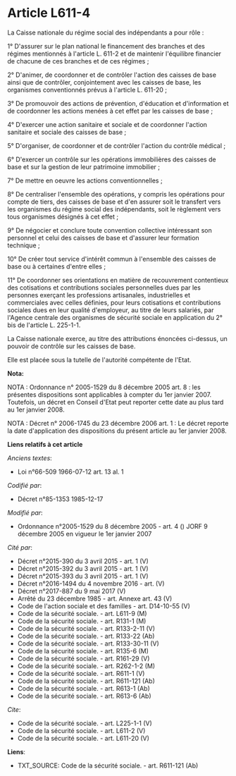 # Article L611-4

La Caisse nationale du régime social des indépendants a pour rôle : 

1° D'assurer sur le plan national le financement des branches et des régimes mentionnés à l'article L. 611-2 et de maintenir
l'équilibre financier de chacune de ces branches et de ces régimes ; 

2° D'animer, de coordonner et de contrôler l'action des caisses de base ainsi que de contrôler, conjointement avec les
caisses de base, les organismes conventionnés prévus à l'article L. 611-20 ; 

3° De promouvoir des actions de prévention, d'éducation et d'information et de coordonner les actions menées à cet effet par
les caisses de base ; 

4° D'exercer une action sanitaire et sociale et de coordonner l'action sanitaire et sociale des caisses de base ; 

5° D'organiser, de coordonner et de contrôler l'action du contrôle médical ; 

6° D'exercer un contrôle sur les opérations immobilières des caisses de base et sur la gestion de leur patrimoine
immobilier ; 

7° De mettre en oeuvre les actions conventionnelles ; 

8° De centraliser l'ensemble des opérations, y compris les opérations pour compte de tiers, des caisses de base et d'en
assurer soit le transfert vers les organismes du régime social des indépendants, soit le règlement vers tous organismes
désignés à cet effet ; 

9° De négocier et conclure toute convention collective intéressant son personnel et celui des caisses de base et d'assurer
leur formation technique ; 

10° De créer tout service d'intérêt commun à l'ensemble des caisses de base ou à certaines d'entre elles ; 

11° De coordonner ses orientations en matière de recouvrement contentieux des cotisations et contributions sociales
personnelles dues par les personnes exerçant les professions artisanales, industrielles et commerciales avec celles définies,
pour leurs cotisations et contributions sociales dues en leur qualité d'employeur, au titre de leurs salariés, par l'Agence
centrale des organismes de sécurité sociale en application du 2° bis de l'article L. 225-1-1. 

La Caisse nationale exerce, au titre des attributions énoncées ci-dessus, un pouvoir de contrôle sur les caisses de base. 

Elle est placée sous la tutelle de l'autorité compétente de l'Etat.

**Nota:**

NOTA : Ordonnance n° 2005-1529 du 8 décembre 2005 art. 8 : les présentes dispositions sont applicables à compter du 1er
janvier 2007. Toutefois, un décret en Conseil d'Etat peut reporter cette date au plus tard au 1er janvier 2008.

NOTA : Décret n° 2006-1745 du 23 décembre 2006 art. 1 : Le décret reporte la date d'application des dispositions du présent
article au 1er janvier 2008.

**Liens relatifs à cet article**

_Anciens textes_:

  - Loi n°66-509 1966-07-12 art. 13 al. 1

_Codifié par_:

  - Décret n°85-1353 1985-12-17

_Modifié par_:

  - Ordonnance n°2005-1529 du 8 décembre 2005 - art. 4 () JORF 9 décembre 2005 en vigueur le 1er janvier 2007

_Cité par_:

  - Décret n°2015-390 du 3 avril 2015 - art. 1 (V)
  - Décret n°2015-392 du 3 avril 2015 - art. 1 (V)
  - Décret n°2015-393 du 3 avril 2015 - art. 1 (V)
  - Décret n°2016-1494 du 4 novembre 2016 - art. (V)
  - Décret n°2017-887 du 9 mai 2017 (V)
  - Arrêté du 23 décembre 1985 - art. Annexe art. 43 (V)
  - Code de l'action sociale et des familles - art. D14-10-55 (V)
  - Code de la sécurité sociale. - art. L611-9 (M)
  - Code de la sécurité sociale. - art. R131-1 (M)
  - Code de la sécurité sociale. - art. R133-2-11 (V)
  - Code de la sécurité sociale. - art. R133-22 (Ab)
  - Code de la sécurité sociale. - art. R133-30-11 (V)
  - Code de la sécurité sociale. - art. R135-6 (M)
  - Code de la sécurité sociale. - art. R161-29 (V)
  - Code de la sécurité sociale. - art. R262-1-2 (M)
  - Code de la sécurité sociale. - art. R611-1 (V)
  - Code de la sécurité sociale. - art. R611-121 (Ab)
  - Code de la sécurité sociale. - art. R613-1 (Ab)
  - Code de la sécurité sociale. - art. R613-6 (Ab)

_Cite_:

  - Code de la sécurité sociale. - art. L225-1-1 (V)
  - Code de la sécurité sociale. - art. L611-2 (V)
  - Code de la sécurité sociale. - art. L611-20 (V)

**Liens**:

  - TXT_SOURCE: Code de la sécurité sociale. - art. R611-121 (Ab)
